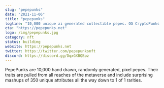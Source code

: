```yaml
---
slug: "pepepunks"
date: "2021-11-06"
title: "pepepunks"
logline: "10,000 unique ai generated collectible pepes. OG CryptoPunks parody. Minting Nov 2021"
cta: "https://pepepunks.net"
logo: /img/pepepunks.jpg
category: nft
status: building
website: https://pepepunks.net
twitter: https://twitter.com/pepepunksnft
discord: https://discord.gg/DqxGXBQBpz
---
```


PepePunks are 10,000 hand drawn, randomly generated, pixel pepes. 
Their traits are pulled from all reaches of the metaverse and include surprising mashups of 350 unique attributes all the way down to 1 of 1 rarities.
